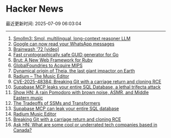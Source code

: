 # Hacker News

最近更新时间: 2025-07-09 06:03:04

--- 
1. [Smollm3: Smol, multilingual, long-context reasoner LLM](https://huggingface.co/blog/smollm3) 
2. [Google can now read your WhatsApp messages](https://www.neowin.net/guides/google-can-now-read-your-whatsapp-messages-heres-how-to-stop-it/) 
3. [Brainwash '72 [video]](https://archive.org/details/Brainwash72) 
4. [Fast cryptographically safe GUID generator for Go](https://github.com/sdrapkin/guid) 
5. [Brut: A New Web Framework for Ruby](https://naildrivin5.com/blog/2025/07/08/brut-a-new-web-framework-for-ruby.html) 
6. [GlobalFoundries to Acquire MIPS](https://mips.com/press-releases/gf-mips/) 
7. [Dynamical origin of Theia, the last giant impactor on Earth](https://arxiv.org/abs/2507.01826) 
8. [Radium – The Music Editor](http://users.notam02.no/~kjetism/radium/) 
9. [CVE-2025-48384: Breaking Git with a carriage return and cloning RCE](https://dgl.cx/2025/07/git-clone-submodule-cve-2025-48384) 
10. [Supabase MCP leaks your entire SQL Database, a lethal trifecta attack](https://simonwillison.net/2025/Jul/6/supabase-mcp-lethal-trifecta/) 
11. [Show HN: A rain Pomodoro with brown noise, ASMR, and Middle Eastern music](https://forgetoolz.com/rain-pomodoro) 
12. [The Tradeoffs of SSMs and Transformers](https://goombalab.github.io/blog/2025/tradeoffs/) 
13. [Supabase MCP can leak your entire SQL database](https://www.generalanalysis.com/blog/supabase-mcp-blog) 
14. [Radium Music Editor](http://users.notam02.no/~kjetism/radium/) 
15. [Breaking Git with a carriage return and cloning RCE](https://dgl.cx/2025/07/git-clone-submodule-cve-2025-48384) 
16. [Ask HN: What are some cool or underrated tech companies based in Canada?](https://news.ycombinator.com/item?id=44503952) 

